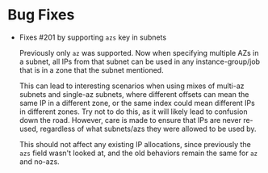 # Bug Fixes

- Fixes #201 by supporting `azs` key in subnets

  Previously only `az` was supported. Now when specifying
  multiple AZs in a subnet, all IPs from that subnet can be
  used in any instance-group/job that is in a zone that the
  subnet mentioned.

  This can lead to interesting scenarios when using mixes of
  multi-az subnets and single-az subnets, where different offsets
  can mean the same IP in a different zone, or the same index could
  mean different IPs in different zones. Try not to do this, as it will
  likely lead to confusion down the road. However, care is made to ensure
  that IPs are never re-used, regardless of what subnets/azs they were
  allowed to be used by.

  This should not affect any existing IP allocations, since previously the
  `azs` field wasn't looked at, and the old behaviors remain the same
  for `az` and no-azs.
